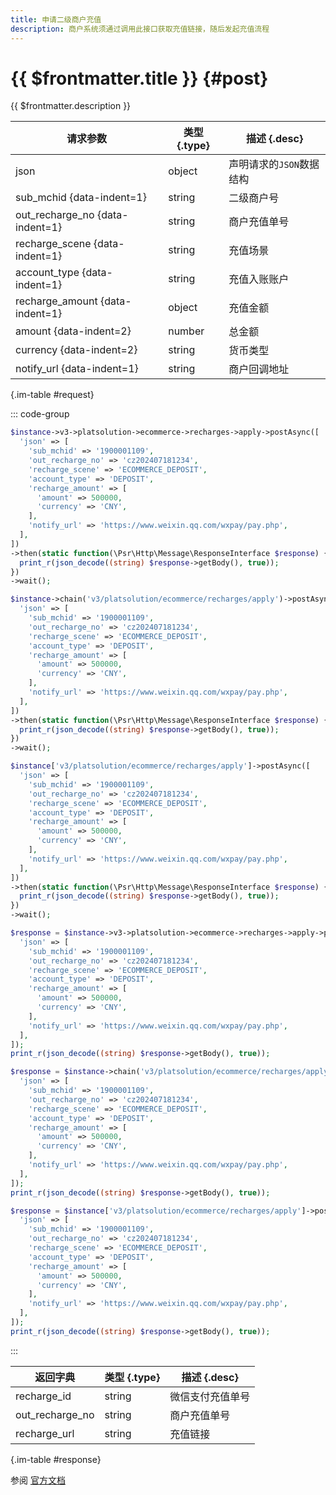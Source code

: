 ```yaml
---
title: 申请二级商户充值
description: 商户系统须通过调用此接口获取充值链接，随后发起充值流程
---
```


# {{ $frontmatter.title }} {#post}

{{ $frontmatter.description }}

| 请求参数 | 类型 {.type} | 描述 {.desc}
| --- | --- | ---
| json | object | 声明请求的`JSON`数据结构
| sub_mchid {data-indent=1} | string | 二级商户号
| out_recharge_no {data-indent=1} | string | 商户充值单号
| recharge_scene {data-indent=1} | string | 充值场景
| account_type {data-indent=1} | string | 充值入账账户
| recharge_amount {data-indent=1} | object | 充值金额
| amount {data-indent=2} | number | 总金额
| currency {data-indent=2} | string | 货币类型
| notify_url {data-indent=1} | string | 商户回调地址

{.im-table #request}

::: code-group

```php [异步纯链式]
$instance->v3->platsolution->ecommerce->recharges->apply->postAsync([
  'json' => [
    'sub_mchid' => '1900001109',
    'out_recharge_no' => 'cz202407181234',
    'recharge_scene' => 'ECOMMERCE_DEPOSIT',
    'account_type' => 'DEPOSIT',
    'recharge_amount' => [
      'amount' => 500000,
      'currency' => 'CNY',
    ],
    'notify_url' => 'https://www.weixin.qq.com/wxpay/pay.php',
  ],
])
->then(static function(\Psr\Http\Message\ResponseInterface $response) {
  print_r(json_decode((string) $response->getBody(), true));
})
->wait();
```

```php [异步声明式]
$instance->chain('v3/platsolution/ecommerce/recharges/apply')->postAsync([
  'json' => [
    'sub_mchid' => '1900001109',
    'out_recharge_no' => 'cz202407181234',
    'recharge_scene' => 'ECOMMERCE_DEPOSIT',
    'account_type' => 'DEPOSIT',
    'recharge_amount' => [
      'amount' => 500000,
      'currency' => 'CNY',
    ],
    'notify_url' => 'https://www.weixin.qq.com/wxpay/pay.php',
  ],
])
->then(static function(\Psr\Http\Message\ResponseInterface $response) {
  print_r(json_decode((string) $response->getBody(), true));
})
->wait();
```

```php [异步属性式]
$instance['v3/platsolution/ecommerce/recharges/apply']->postAsync([
  'json' => [
    'sub_mchid' => '1900001109',
    'out_recharge_no' => 'cz202407181234',
    'recharge_scene' => 'ECOMMERCE_DEPOSIT',
    'account_type' => 'DEPOSIT',
    'recharge_amount' => [
      'amount' => 500000,
      'currency' => 'CNY',
    ],
    'notify_url' => 'https://www.weixin.qq.com/wxpay/pay.php',
  ],
])
->then(static function(\Psr\Http\Message\ResponseInterface $response) {
  print_r(json_decode((string) $response->getBody(), true));
})
->wait();
```

```php [同步纯链式]
$response = $instance->v3->platsolution->ecommerce->recharges->apply->post([
  'json' => [
    'sub_mchid' => '1900001109',
    'out_recharge_no' => 'cz202407181234',
    'recharge_scene' => 'ECOMMERCE_DEPOSIT',
    'account_type' => 'DEPOSIT',
    'recharge_amount' => [
      'amount' => 500000,
      'currency' => 'CNY',
    ],
    'notify_url' => 'https://www.weixin.qq.com/wxpay/pay.php',
  ],
]);
print_r(json_decode((string) $response->getBody(), true));
```

```php [同步声明式]
$response = $instance->chain('v3/platsolution/ecommerce/recharges/apply')->post([
  'json' => [
    'sub_mchid' => '1900001109',
    'out_recharge_no' => 'cz202407181234',
    'recharge_scene' => 'ECOMMERCE_DEPOSIT',
    'account_type' => 'DEPOSIT',
    'recharge_amount' => [
      'amount' => 500000,
      'currency' => 'CNY',
    ],
    'notify_url' => 'https://www.weixin.qq.com/wxpay/pay.php',
  ],
]);
print_r(json_decode((string) $response->getBody(), true));
```

```php [同步属性式]
$response = $instance['v3/platsolution/ecommerce/recharges/apply']->post([
  'json' => [
    'sub_mchid' => '1900001109',
    'out_recharge_no' => 'cz202407181234',
    'recharge_scene' => 'ECOMMERCE_DEPOSIT',
    'account_type' => 'DEPOSIT',
    'recharge_amount' => [
      'amount' => 500000,
      'currency' => 'CNY',
    ],
    'notify_url' => 'https://www.weixin.qq.com/wxpay/pay.php',
  ],
]);
print_r(json_decode((string) $response->getBody(), true));
```

:::

| 返回字典 | 类型 {.type} | 描述 {.desc}
| --- | --- | ---
| recharge_id | string | 微信支付充值单号
| out_recharge_no | string | 商户充值单号
| recharge_url | string | 充值链接

{.im-table #response}

参阅 [官方文档](https://pay.weixin.qq.com/docs/partner/apis/platsolution-mch-recharge/recharge/apply.html)
